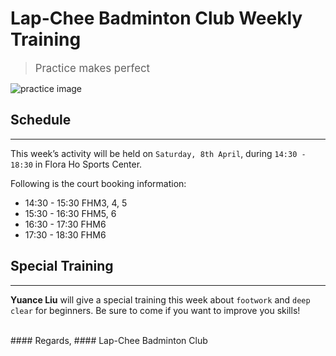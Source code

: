 # Lap-Chee Badminton Club Weekly Training

><big>Practice makes perfect</big>

![practice image](https://i.ytimg.com/vi/OHE5a1iJeV0/hqdefault.jpg)

## Schedule
***
This week’s activity will be held on `Saturday, 8th April`, during `14:30 - 18:30` in Flora Ho Sports Center.

Following is the court booking information:  

* 14:30 - 15:30 FHM3, 4, 5
* 15:30 - 16:30 FHM5, 6
* 16:30 - 17:30 FHM6
* 17:30 - 18:30 FHM6

## Special Training
***
**Yuance Liu** will give a special training this week about `footwork` and `deep clear` for beginners. Be sure to come if you want to improve you skills!

<br/>
#### Regards,
#### Lap-Chee Badminton Club
